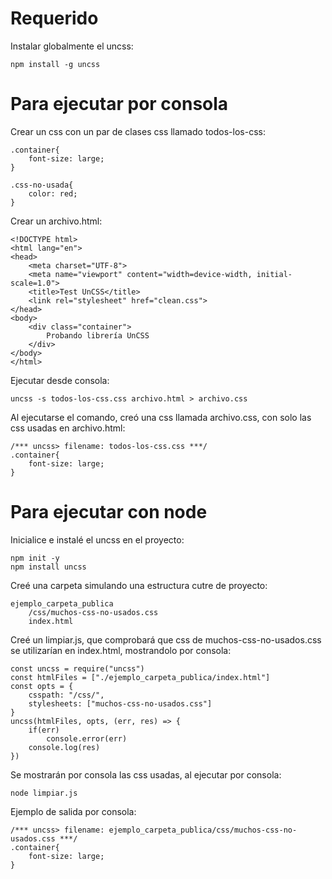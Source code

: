 # Requerido

Instalar globalmente el uncss:

```
npm install -g uncss
```


# Para ejecutar por consola

Crear un css con un par de clases css  llamado todos-los-css:

```
.container{
    font-size: large;
}

.css-no-usada{
    color: red;
}
```


Crear un archivo.html:

```
<!DOCTYPE html>
<html lang="en">
<head>
    <meta charset="UTF-8">
    <meta name="viewport" content="width=device-width, initial-scale=1.0">
    <title>Test UnCSS</title>
    <link rel="stylesheet" href="clean.css">
</head>
<body>
    <div class="container">
        Probando librería UnCSS
    </div>
</body>
</html>
```


Ejecutar desde consola:

```
uncss -s todos-los-css.css archivo.html > archivo.css
```



Al ejecutarse el comando, creó una css llamada archivo.css, con solo las css usadas en archivo.html:

```
/*** uncss> filename: todos-los-css.css ***/
.container{
    font-size: large;
}
```


# Para ejecutar con node

Inicialice e instalé el uncss en el proyecto:
```
npm init -y
npm install uncss
```

Creé una carpeta simulando una estructura cutre de proyecto:
```
ejemplo_carpeta_publica
    /css/muchos-css-no-usados.css
    index.html
```

Creé un limpiar.js, que comprobará que css de muchos-css-no-usados.css se utilizarían en index.html, mostrandolo por consola:
```
const uncss = require("uncss")
const htmlFiles = ["./ejemplo_carpeta_publica/index.html"]
const opts = {
    csspath: "/css/",
    stylesheets: ["muchos-css-no-usados.css"]
}
uncss(htmlFiles, opts, (err, res) => {
    if(err)
        console.error(err)
    console.log(res)
})
```


Se mostrarán por consola las css usadas, al ejecutar por consola:
```
node limpiar.js
```

Ejemplo de salida por consola:
```
/*** uncss> filename: ejemplo_carpeta_publica/css/muchos-css-no-usados.css ***/
.container{
    font-size: large;
}
```




